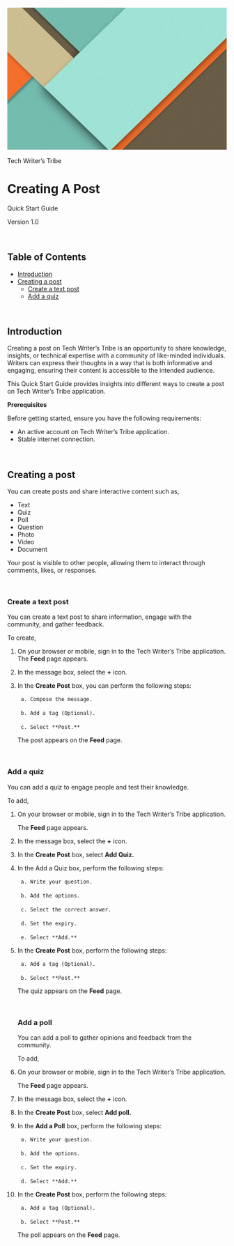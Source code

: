 ![image](/images/image.png)

Tech Writer’s Tribe
<!-- omit in toc -->
# Creating A Post
Quick Start Guide

Version 1.0




&nbsp;
<!-- omit in toc -->
## Table of Contents

- [Introduction](#introduction)
- [Creating a post](#creating-a-post-1)
  - [Create a text post](#create-a-text-post)
  - [Add a quiz](#add-a-quiz)


&nbsp;
## Introduction
Creating a post on Tech Writer’s Tribe is an opportunity to share knowledge, insights, or technical expertise with a community of like-minded individuals. Writers can express their thoughts in a way that is both informative and engaging, ensuring their content is accessible to the intended audience.

This Quick Start Guide provides insights into different ways to create a post on Tech Writer’s Tribe application.

**Prerequisites**

Before getting started, ensure you have the following requirements:
* An active account on Tech Writer’s Tribe application.
* Stable internet connection.

&nbsp;
## Creating a post
You can create posts and share interactive content such as,

* Text
* Quiz
* Poll
* Question
* Photo
* Video
* Document

Your post is visible to other people, allowing them to interact through comments, likes, or responses.

&nbsp;
### Create a text post

You can create a text post to share information, engage with the community, and gather feedback.

To create,
1. On your browser or mobile, sign in to the Tech Writer’s Tribe application.
The **Feed** page appears.
2. In the message box, select the **+** icon.
3. In the **Create Post** box, you can perform the following steps:

    
        a. Compose the message.

        b. Add a tag (Optional).

        c. Select **Post.**
    

    The post appears on the **Feed** page.

&nbsp;
### Add a quiz

You can add a quiz to engage people and test their knowledge.

To add,
1. On your browser or mobile, sign in to the Tech Writer’s Tribe application.

    The **Feed** page appears.

2. In the message box, select the **+** icon.
   
3. In the **Create Post** box, select **Add Quiz.** 

4. In the Add a Quiz box, perform the following steps:

        a. Write your question.

        b. Add the options.

        c. Select the correct answer.

        d. Set the expiry.

        e. Select **Add.**

5. In the **Create Post** box, perform the following steps:
   
        a. Add a tag (Optional).

        b. Select **Post.**

    The quiz appears on the **Feed** page.


    &nbsp;
    ### Add a poll

    You can add a poll to gather opinions and feedback from the community.

    To add,
    
1. On your browser or mobile, sign in to the Tech Writer’s Tribe application.
    
    The **Feed** page appears.

2. In the message box, select the **+** icon.
   
3. In the **Create Post** box, select **Add poll.**
    
4. In the **Add a Poll** box, perform the following steps:
   
        a. Write your question.

        b. Add the options.

        c. Set the expiry.

        d. Select **Add.**

5. In the **Create Post** box, perform the following steps:

        a. Add a tag (Optional).
        
        b. Select **Post.**

    The poll appears on the **Feed** page.



   



